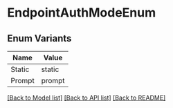 # EndpointAuthModeEnum

## Enum Variants

| Name | Value |
|---- | -----|
| Static | static |
| Prompt | prompt |


[[Back to Model list]](../README.md#documentation-for-models) [[Back to API list]](../README.md#documentation-for-api-endpoints) [[Back to README]](../README.md)


